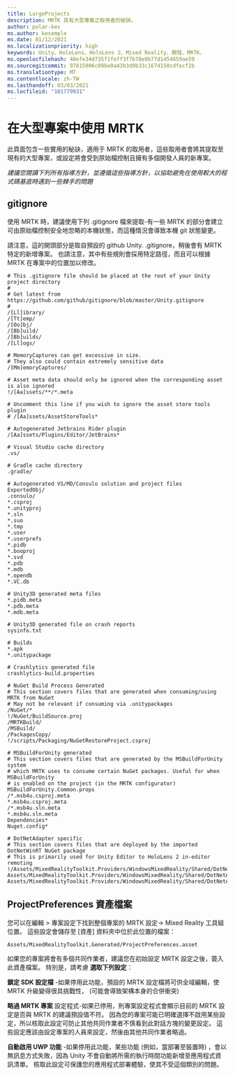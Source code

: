 ```yaml
---
title: LargeProjects
description: MRTK 具有大型專案之取用者的秘訣。
author: polar-kev
ms.author: kesemple
ms.date: 01/12/2021
ms.localizationpriority: high
keywords: Unity、HoloLens、HoloLens 2、Mixed Reality、開發、MRTK、
ms.openlocfilehash: 48efe34d735f1feff3f7b78e0b77d1454659ae59
ms.sourcegitcommit: 97815006c09be0a43b3d9b33c1674150cdfecf2b
ms.translationtype: MT
ms.contentlocale: zh-TW
ms.lasthandoff: 03/03/2021
ms.locfileid: "101779931"
---
```

# <a name="using-mrtk-in-large-projects"></a>在大型專案中使用 MRTK

此頁面包含一些實用的秘訣，適用于 MRTK 的取用者，這些取用者會將其提取至現有的大型專案，或設定將會受到原始檔控制且擁有多個開發人員的新專案。

*建議您閱讀下列所有指導方針，並遵循這些指導方針，以協助避免在使用較大的程式碼基底時遇到一些棘手的問題*

## <a name="gitignore"></a>gitignore

使用 MRTK 時，建議使用下列 .gitignore 檔來提取-有一些 MRTK 的部分會建立可由原始檔控制安全地忽略的本機狀態，而這種情況會導致本機 git 狀態變更。

請注意，這的開頭部分是取自預設的 github Unity. .gitignore，稍後會有 MRTK 特定的新增專案。 也請注意，其中有些規則會採用特定路徑，而且可以根據 MRTK 在專案中的位置加以修改。

```
# This .gitignore file should be placed at the root of your Unity project directory
#
# Get latest from https://github.com/github/gitignore/blob/master/Unity.gitignore
#
/[Ll]ibrary/
/[Tt]emp/
/[Oo]bj/
/[Bb]uild/
/[Bb]uilds/
/[Ll]ogs/

# MemoryCaptures can get excessive in size.
# They also could contain extremely sensitive data
/[Mm]emoryCaptures/

# Asset meta data should only be ignored when the corresponding asset is also ignored
!/[Aa]ssets/**/*.meta

# Uncomment this line if you wish to ignore the asset store tools plugin
# /[Aa]ssets/AssetStoreTools*

# Autogenerated Jetbrains Rider plugin
/[Aa]ssets/Plugins/Editor/JetBrains*

# Visual Studio cache directory
.vs/

# Gradle cache directory
.gradle/

# Autogenerated VS/MD/Consulo solution and project files
ExportedObj/
.consulo/
*.csproj
*.unityproj
*.sln
*.suo
*.tmp
*.user
*.userprefs
*.pidb
*.booproj
*.svd
*.pdb
*.mdb
*.opendb
*.VC.db

# Unity3D generated meta files
*.pidb.meta
*.pdb.meta
*.mdb.meta

# Unity3D generated file on crash reports
sysinfo.txt

# Builds
*.apk
*.unitypackage

# Crashlytics generated file
crashlytics-build.properties

# NuGet Build Process Generated
# This section covers files that are generated when consuming/using MRTK from NuGet
# May not be relevant if consuming via .unitypackages
/NuGet/*
!/NuGet/BuildSource.proj
/MRTKBuild/
/MSBuild/
/PackagesCopy/
!/scripts/Packaging/NuGetRestoreProject.csproj

# MSBuildForUnity generated
# This section covers files that are generated by the MSBuildForUnity system
# which MRTK uses to consume certain NuGet packages. Useful for when MSBuildForUnity
# is enabled on the project (in the MRTK configurator)
MSBuildForUnity.Common.props
/*.msb4u.csproj.meta
*.msb4u.csproj.meta
/*.msb4u.sln.meta
*.msb4u.sln.meta
Dependencies*
Nuget.config*

# DotNetAdapter specific
# This section covers files that are deployed by the imported DotNetWinRT NuGet package
# This is primarily used for Unity Editor to HoloLens 2 in-editor remoting
!/Assets/MixedRealityToolkit.Providers/WindowsMixedReality/Shared/DotNetAdapter/DotNetAdapter.csproj
Assets/MixedRealityToolkit.Providers/WindowsMixedReality/Shared/DotNetAdapter/.bin/
Assets/MixedRealityToolkit.Providers/WindowsMixedReality/Shared/DotNetAdapter/.obj/
```

## <a name="projectpreferencesasset-file"></a>ProjectPreferences 資產檔案

您可以在編輯 > 專案設定下找到整個專案的 MRTK 設定-> Mixed Reality 工具組位置。 這些設定會儲存至 [資產] 資料夾中位於此位置的檔案：

```
Assets/MixedRealityToolkit.Generated/ProjectPreferences.asset
```

如果您的專案將會有多個共同作業者，建議您在初始設定 MRTK 設定之後，簽入此資產檔案。 特別是，請考慮 **選取下列設定**：

**鎖定 SDK 設定檔** -如果停用此功能，預設的 MRTK 設定檔將可供全域編輯，使 MRTK 升級變得很具挑戰性， (可能會導致架構本身的合併衝突) 

**略過 MRTK 專案** 設定程式-如果已停用，則專案設定程式會顯示目前的 MRTK 設定是否與 MRTK 的建議預設值不符。 因為您的專案可能已明確選擇不啟用某些設定，所以核取此設定可防止其他共同作業者不慎看到此對話方塊的變更設定。 這些設定應該由設定專案的人員來設定，然後由其他共同作業者略過。

**自動啟用 UWP 功能** -如果停用此功能，某些功能 (例如，當部署至裝置時) ，會以無訊息方式失敗，因為 Unity 不會自動將所需的執行時間功能新增至應用程式資訊清單。 核取此設定可保護您的應用程式部署體驗，使其不受這個類別的問題。
